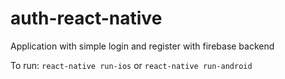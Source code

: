 # auth-react-native

Application with simple login and register with firebase backend

To run:
`react-native run-ios` or `react-native run-android`
